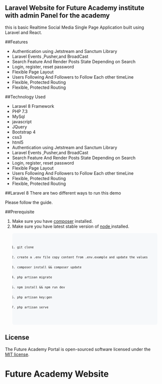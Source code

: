 
## Laravel Website for Future Academy institute with admin Panel for the academy 

this is basic Realtime Social Media Single Page Application built using Laravel and React.

##Features
<ul>
<li>Authentication using Jetstream and Sanctum Library </li>
<li>Laravel Events ,Pusher,and BroadCast </li>
<li>Search Feature And Render Posts State Depending on Search </li>
<li>Login, register, reset password</li>
<li>Flexible Page Layout</li>
<li>Users Following And Followers to Follow Each other timeLine </li>
<li>Flexible, Protected Routing</li>
<li>Flexible, Protected Routing</li>
</ul>

##Technology Used 
<ul>
<li>Laravel 8 Framework</li>
<li>PHP 7.3 </li>
<li>MySql</li>
<li>javascript</li>
<li>JQuery</li>
<li>Bootstrap 4</li>
<li>css3</li>
<li> html5</li>

<li>Authentication using Jetstream and Sanctum Library </li>
<li>Laravel Events ,Pusher,and BroadCast </li>
<li>Search Feature And Render Posts State Depending on Search </li>
<li>Login, register, reset password</li>
<li>Flexible Page Layout</li>
<li>Users Following And Followers to Follow Each other timeLine </li>
<li>Flexible, Protected Routing</li>
<li>Flexible, Protected Routing</li>
</ul>

##Laravel 8
There are two different ways to run this demo

Please follow the guide.

##Prerequisite
<ol>
<li>Make sure you have <a href="https://getcomposer.org/download/">composer</a>  installed.</li>
<li>Make sure you have latest stable version of <a href="https://nodejs.org/en/download/"> node </a> installed.</li>
</ol>
<ol>
    <pre style=" padding: 16px;overflow: auto;font-size: 85%;background-color: #f6f8fa ;border-radius: 6px;">
        <code>
            <li>git clone</li>
            <li>create a .env file copy content from .env.example and update the values</li>
            <li>composer install && composer update</li>
            <li>php artisan migrate</li>
            <li>npm install && npm run dev</li>
            <li>php artisan key:gen</li>
            <li>php artisan serve</li>
        </code>
    </pre>
</ol>



## License

The Future Academy Portal is open-sourced software licensed under the [MIT license](https://opensource.org/licenses/MIT).
# Future Academy Website
